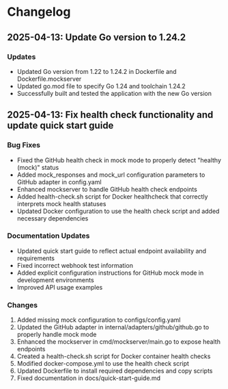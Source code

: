 # Changelog

## 2025-04-13: Update Go version to 1.24.2

### Updates
- Updated Go version from 1.22 to 1.24.2 in Dockerfile and Dockerfile.mockserver
- Updated go.mod file to specify Go 1.24 and toolchain 1.24.2
- Successfully built and tested the application with the new Go version

## 2025-04-13: Fix health check functionality and update quick start guide

### Bug Fixes
- Fixed the GitHub health check in mock mode to properly detect "healthy (mock)" status
- Added mock_responses and mock_url configuration parameters to GitHub adapter in config.yaml
- Enhanced mockserver to handle GitHub health check endpoints
- Added health-check.sh script for Docker healthcheck that correctly interprets mock health statuses
- Updated Docker configuration to use the health check script and added necessary dependencies

### Documentation Updates
- Updated quick start guide to reflect actual endpoint availability and requirements
- Fixed incorrect webhook test information 
- Added explicit configuration instructions for GitHub mock mode in development environments
- Improved API usage examples

### Changes
1. Added missing mock configuration to configs/config.yaml
2. Updated the GitHub adapter in internal/adapters/github/github.go to properly handle mock mode
3. Enhanced the mockserver in cmd/mockserver/main.go to expose health endpoints
4. Created a health-check.sh script for Docker container health checks
5. Modified docker-compose.yml to use the health check script
6. Updated Dockerfile to install required dependencies and copy scripts
7. Fixed documentation in docs/quick-start-guide.md
